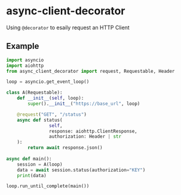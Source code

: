 # async-client-decorator

Using `@decorator` to esaily request an HTTP Client<br/>

## Example

```python
import asyncio
import aiohttp
from async_client_decorator import request, Requestable, Header

loop = asyncio.get_event_loop()

class A(Requestable):
    def __init__(self, loop):
        super().__init__("https://base_url", loop)

    @request("GET", "/status")
    async def status(
                self,
                response: aiohttp.ClientResponse,
                authorization: Header | str
    ):
        return await response.json() 
    
async def main():
    session = A(loop)
    data = await session.status(authorization="KEY")
    print(data)

loop.run_until_complete(main())
```